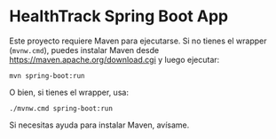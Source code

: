 # HealthTrack Spring Boot App

Este proyecto requiere Maven para ejecutarse. Si no tienes el wrapper (`mvnw.cmd`), puedes instalar Maven desde https://maven.apache.org/download.cgi y luego ejecutar:

```
mvn spring-boot:run
```

O bien, si tienes el wrapper, usa:

```
./mvnw.cmd spring-boot:run
```

Si necesitas ayuda para instalar Maven, avísame.

